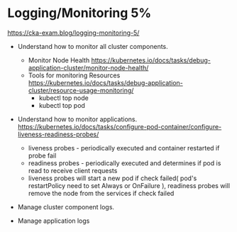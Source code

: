 # Logging/Monitoring 5%
https://cka-exam.blog/logging-monitoring-5/


 * Understand how to monitor all cluster components.
   * Monitor Node Health https://kubernetes.io/docs/tasks/debug-application-cluster/monitor-node-health/
   * Tools for monitoring Resources https://kubernetes.io/docs/tasks/debug-application-cluster/resource-usage-monitoring/
     *  kubectl top node
     *  kubectl top pod

 * Understand how to monitor applications.
 https://kubernetes.io/docs/tasks/configure-pod-container/configure-liveness-readiness-probes/
   * liveness probes - periodically executed and container restarted if probe fail
   * readiness probes - periodically executed and determines if pod is read to receive client requests
   * liveness probes will start a new pod if check failed( pod's restartPolicy need to set Always or OnFailure ), readiness probes will remove the node from the services if check failed

 * Manage cluster component logs.

 * Manage application logs
